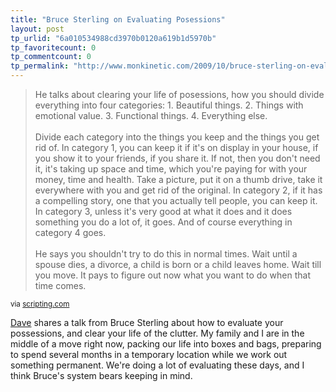```yaml
---
title: "Bruce Sterling on Evaluating Posessions"
layout: post
tp_urlid: "6a010534988cd3970b0120a619b1d5970b"
tp_favoritecount: 0
tp_commentcount: 0
tp_permalink: "http://www.monkinetic.com/2009/10/bruce-sterling-on-evaluating-posessions.html"
---
```

<blockquote>He talks about clearing your life of posessions, how you should divide everything into four categories: 1. Beautiful things. 2. Things with emotional value. 3. Functional things. 4. Everything else. <br /><br />
Divide each category into the things you keep and the things you get rid of. In category 1, you can keep it if it&#39;s on display in your house, if you show it to your friends, if you share it. If not, then you don&#39;t need it, it&#39;s taking up space and time, which you&#39;re paying for with your money, time and health. Take a picture, put it on a thumb drive, take it everywhere with you and get rid of the original. In category 2, if it has a compelling story, one that you actually tell people, you can keep it. In category 3, unless it&#39;s very good at what it does and it does something you do a lot of, it goes. And of course everything in category 4 goes.<br /><br />
He says you shouldn&#39;t try to do this in normal times. Wait until a spouse dies, a divorce, a child is born or a child leaves home. Wait till you move. It pays to figure out now what you want to do when that time comes.</blockquote>

<p><small>via <a href="http://scripting.com/">scripting.com</a></small></p>

<p><a href="http://scripting.com">Dave</a> shares a talk from Bruce Sterling about how to evaluate your possessions, and clear your life of the clutter. My family and I are in the middle of a move right now, packing our life into boxes and bags, preparing to spend several months in a temporary location while we work out something permanent. We&#39;re doing a lot of evaluating these days, and I think Bruce&#39;s system bears keeping in mind.</p>
